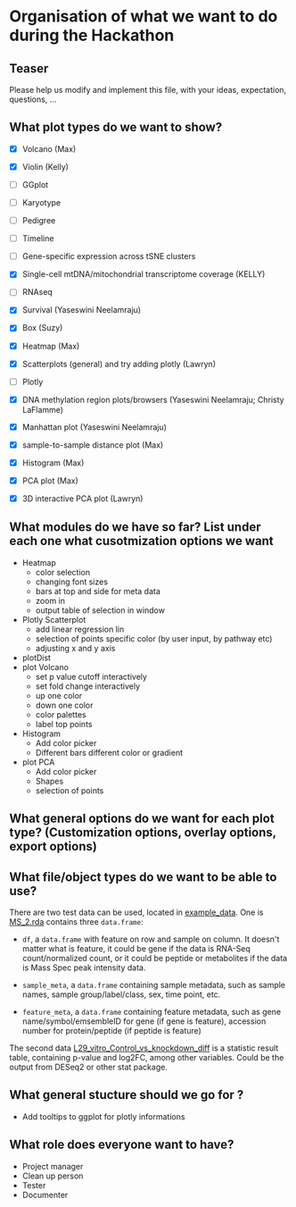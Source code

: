 # Organisation of what we want to do during the Hackathon

## Teaser

Please help us modify and implement this file, with your ideas, expectation, questions, ...

## What plot types do we want to show?

- [X] Volcano (Max)
- [X] Violin (Kelly)
- [ ] GGplot
- [ ] Karyotype
- [ ] Pedigree
- [ ] Timeline
- [ ] Gene-specific expression across tSNE clusters
- [X] Single-cell mtDNA/mitochondrial transcriptome coverage (KELLY)
- [ ] RNAseq
- [X] Survival (Yaseswini Neelamraju)
- [X] Box (Suzy)
- [X] Heatmap (Max)
- [X] Scatterplots (general) and try adding plotly (Lawryn)
- [ ] Plotly
- [X] DNA methylation region plots/browsers (Yaseswini Neelamraju; Christy LaFlamme)
- [X] Manhattan plot (Yaseswini Neelamraju)
- [X] sample-to-sample distance plot (Max)
- [X] Histogram (Max)
- [X] PCA plot (Max)
- [X] 3D interactive PCA plot (Lawryn)


## What modules do we have so far? List under each one what cusotmization options we want

- Heatmap
  - color selection
  - changing font sizes
  - bars at top and side for meta data
  - zoom in
  - output table of selection in window
- Plotly Scatterplot
  - add linear regression lin
  - selection of points specific color (by user input, by pathway etc)
  - adjusting x and y axis
- plotDist
- plot Volcano
  - set p value cutoff interactively
  - set fold change interactively
  - up one color
  - down one color
  - color palettes
  - label top points
- Histogram
  - Add color picker
  - Different bars different color or gradient
- plot PCA
  - Add color picker
  - Shapes
  - selection of points

## What general options do we want for each plot type? (Customization options, overlay options, export options)

## What file/object types do we want to be able to use?

There are two test data can be used, located in [example_data](/example_data). One is [MS_2.rda](/example_data/MS_2.rda) contains three `data.frame`:

- `df`, a `data.frame` with feature on row and sample on column. It doesn't matter what is feature, it could be gene if the data is RNA-Seq count/normalized count, or it could be peptide or metabolites if the data is Mass Spec peak intensity data. 

- `sample_meta`, a `data.frame` containing sample metadata, such as sample names, sample group/label/class, sex, time point, etc. 

- `feature_meta`, a `data.frame` containing feature metadata, such as gene name/symbol/emsembleID for gene (if gene is feature), accession number for protein/peptide (if peptide is feature)

The second data [L29_vitro_Control_vs_knockdown_diff](/example_data/L29_vitro_Control_vs_knockdown_diff.txt) is a statistic result table, containing p-value and log2FC, among other variables. Could be the output from DESeq2 or other stat package. 

## What general stucture should we go for ?

- Add tooltips to ggplot for plotly informations

## What role does everyone want to have?

- Project manager
- Clean up person
- Tester
- Documenter
